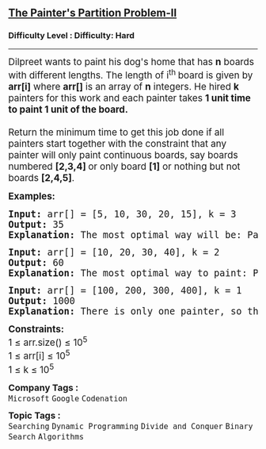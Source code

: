 <h2><a href="https://www.geeksforgeeks.org/problems/the-painters-partition-problem1535/1">The Painter's Partition Problem-II</a></h2><h3>Difficulty Level : Difficulty: Hard</h3><hr><div class="problems_problem_content__Xm_eO" bis_skin_checked="1"><p><span style="font-size: 14pt;">Dilpreet wants to paint&nbsp;his dog's home that has&nbsp;<strong>n</strong> boards with&nbsp;different lengths. The length of i<sup>th&nbsp;</sup>board is given by <strong>arr[i]</strong> where <strong>arr[]</strong> is an array of <strong>n</strong> integers. He hired <strong>k</strong> painters for this work and each painter takes <strong>1 unit time to paint 1 unit of the board. <br></strong><span style="font-family: -apple-system, BlinkMacSystemFont, 'Segoe UI', Roboto, Oxygen, Ubuntu, Cantarell, 'Open Sans', 'Helvetica Neue', sans-serif;"><br>Return the minimum time to get this job done if all painters start together with the constraint that any painter will only paint continuous boards, say boards numbered </span><strong style="font-family: -apple-system, BlinkMacSystemFont, 'Segoe UI', Roboto, Oxygen, Ubuntu, Cantarell, 'Open Sans', 'Helvetica Neue', sans-serif;">[2,3,4] </strong><span style="font-family: -apple-system, BlinkMacSystemFont, 'Segoe UI', Roboto, Oxygen, Ubuntu, Cantarell, 'Open Sans', 'Helvetica Neue', sans-serif;">or only board </span><strong style="font-family: -apple-system, BlinkMacSystemFont, 'Segoe UI', Roboto, Oxygen, Ubuntu, Cantarell, 'Open Sans', 'Helvetica Neue', sans-serif;">[1]</strong><span style="font-family: -apple-system, BlinkMacSystemFont, 'Segoe UI', Roboto, Oxygen, Ubuntu, Cantarell, 'Open Sans', 'Helvetica Neue', sans-serif;"> or nothing but not boards </span><strong style="font-family: -apple-system, BlinkMacSystemFont, 'Segoe UI', Roboto, Oxygen, Ubuntu, Cantarell, 'Open Sans', 'Helvetica Neue', sans-serif;">[2,4,5]</strong><span style="font-family: -apple-system, BlinkMacSystemFont, 'Segoe UI', Roboto, Oxygen, Ubuntu, Cantarell, 'Open Sans', 'Helvetica Neue', sans-serif;">.</span></span></p>
<p><span style="font-size: 14pt;"><strong>Examples:</strong></span></p>
<pre><span style="font-size: 14pt;"><strong>Input: </strong>arr[] = [5, 10, 30, 20, 15], k = 3
<strong>Output:</strong> 35
<strong>Explanation: </strong>The most optimal way will be: Painter 1 allocation : [5,10], Painter 2 allocation : [30], Painter 3 allocation : [20,15], Job will be done when all painters finish i.e. at time = max(5+10, 30, 20+15) = 35</span></pre>
<pre><span style="font-size: 14pt;"><strong>Input: </strong>arr[] = [10, 20, 30, 40], k = 2
<strong>Output: </strong>60
<strong>Explanation: </strong>The most optimal way to paint: Painter 1 allocation : [10,20,30], Painter 2 allocation : [40], Job will be complete at time = 60</span></pre>
<pre><span style="font-size: 14pt;"><strong>Input: </strong>arr[] = [100, 200, 300, 400], k = 1
<strong>Output: </strong>1000
<strong>Explanation: </strong>There is only one painter, so the painter must paint all boards sequentially. The total time taken will be the sum of all board lengths, i.e., 100 + 200 + 300 + 400 = 1000.</span></pre>
<p><span style="font-size: 14pt;"><strong>Constraints:</strong><br>1 ≤ arr.size() ≤ 10<sup>5<br></sup><span style="font-family: -apple-system, BlinkMacSystemFont, 'Segoe UI', Roboto, Oxygen, Ubuntu, Cantarell, 'Open Sans', 'Helvetica Neue', sans-serif;">1 ≤ arr[i] ≤ 10</span><sup style="font-family: -apple-system, BlinkMacSystemFont, 'Segoe UI', Roboto, Oxygen, Ubuntu, Cantarell, 'Open Sans', 'Helvetica Neue', sans-serif;">5<br></sup><span style="font-family: -apple-system, BlinkMacSystemFont, 'Segoe UI', Roboto, Oxygen, Ubuntu, Cantarell, 'Open Sans', 'Helvetica Neue', sans-serif;">1 ≤ k ≤ 10</span><sup style="font-family: -apple-system, BlinkMacSystemFont, 'Segoe UI', Roboto, Oxygen, Ubuntu, Cantarell, 'Open Sans', 'Helvetica Neue', sans-serif;">5</sup></span></p></div><p><span style=font-size:18px><strong>Company Tags : </strong><br><code>Microsoft</code>&nbsp;<code>Google</code>&nbsp;<code>Codenation</code>&nbsp;<br><p><span style=font-size:18px><strong>Topic Tags : </strong><br><code>Searching</code>&nbsp;<code>Dynamic Programming</code>&nbsp;<code>Divide and Conquer</code>&nbsp;<code>Binary Search</code>&nbsp;<code>Algorithms</code>&nbsp;
